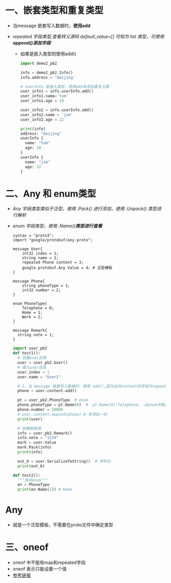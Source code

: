 

# 一、嵌套类型和重复类型

- 当message 嵌套写入数据时，**使用add**

- *repeated 字段类型,查看转义源码 default_value=[] 可知为 list 类型，可使用 **append()添加字段***

  - 如果是嵌入类型则使用add()

    ```python
    import demo2_pb2
    
    info = demo2_pb2.Info()
    info.address = 'beijing'
    
    # userInfo 是嵌入类型，使用add来添加重复元素
    user_info1 = info.userInfo.add()
    user_info1.name='tom'
    user_info1.age = 18
    
    user_info2 = info.userInfo.add()
    user_info2.name = 'jim'
    user_info2.age = 22
    
    print(info)
    address: "beijing"
    userInfo {
      name: "tom"
      age: 18
    }
    userInfo {
      name: "jim"
      age: 22
    }
    ```


# 二、Any 和 enum类型

- *Any 字段类型类似于泛型，使用 .Pack() 进行添加，使用 .Unpack() 类型进行解析*

- *enum 字段类型，使用 .Name(<int>)**类型进行查看***

  ```properties
  syntax = "proto3";
  import "google/protobuf/any.proto";  
  
  message User{
      int32 index = 1;
      string name = 2;
      repeated Phone content = 3;
      google.protobuf.Any Value = 4; # 泛型模板
  }
  
  message Phone{
      string phoneType = 1;
      int32 number = 2;
  }
  
  enum PhoneType{
      Telephone = 0;
      Home = 1;
      Work = 2;
  }
  
  message Remark{
    string note = 1;
  }
  
  ```

  

  ```python
  import user_pb2
  def test1():
    # 创建user实例
    user = user_pb2.User()
    # 填入user信息
    user.index = 1
    user.name = "User1"
  
    # 1、当 message 嵌套写入数据时，使用 add(),因为此时content的字段为repeated
    phone = user.content.add()
  
    pt = user_pb2.PhoneType  # enum
    phone.phoneType = pt.Name(0)  #  pt.Name(0):Telephone， 从enum中取出元素
    phone.number = 10000
    # user.content.append(phone) # 多添加一份
    print(user)
  
    # 给模板赋值
    info = user_pb2.Remark()
    info.note = "1234"
    mark = user.Value
    mark.Pack(info)
    print(info)
  
    out_b = user.SerializeToString()  # 序列化
    print(out_b)
  
  def test2():
    """测试enum"""
    en = PhoneType
    print(en.Name(1)) # Home
  ```


# Any

- 就是一个泛型模板，不需要在proto文件中确定类型



# 三、oneof

- oneof 中不能有map和repeated字段
- oneof 表示只能设置一个值
- [参考链接](https://developers.google.com/protocol-buffers/docs/proto3#oneof)
